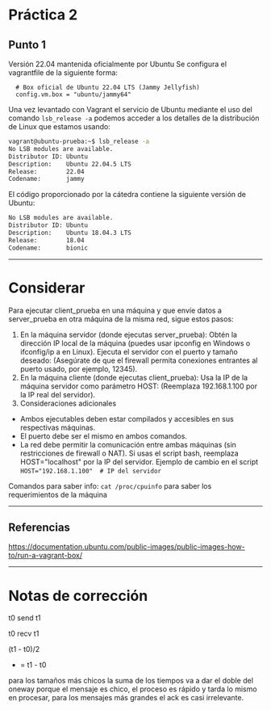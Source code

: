 # Práctica 2

## Punto 1
Versión 22.04 mantenida oficialmente por Ubuntu 
Se configura el vagrantfile de la siguiente forma:
```
  # Box oficial de Ubuntu 22.04 LTS (Jammy Jellyfish)
  config.vm.box = "ubuntu/jammy64"
```

Una vez levantado con Vagrant el servicio de Ubuntu mediante el uso del comando `lsb_release -a` podemos acceder a los detalles de la distribución de Linux que estamos usando:  
```bash
vagrant@ubuntu-prueba:~$ lsb_release -a
No LSB modules are available.
Distributor ID: Ubuntu
Description:    Ubuntu 22.04.5 LTS
Release:        22.04
Codename:       jammy
```
El código proporcionado por la cátedra contiene la siguiente versión de Ubuntu: 
```bash
No LSB modules are available.
Distributor ID: Ubuntu
Description:    Ubuntu 18.04.3 LTS
Release:        18.04
Codename:       bionic
```

---
# Considerar
Para ejecutar client_prueba en una máquina y que envíe datos a server_prueba en otra máquina de la misma red, sigue estos pasos:

1. En la máquina servidor (donde ejecutas server_prueba):
Obtén la dirección IP local de la máquina (puedes usar ipconfig en Windows o ifconfig/ip a en Linux).
Ejecuta el servidor con el puerto y tamaño deseado:
(Asegúrate de que el firewall permita conexiones entrantes al puerto usado, por ejemplo, 12345).
2. En la máquina cliente (donde ejecutas client_prueba):
Usa la IP de la máquina servidor como parámetro HOST:
(Reemplaza 192.168.1.100 por la IP real del servidor).
3. Consideraciones adicionales
- Ambos ejecutables deben estar compilados y accesibles en sus respectivas máquinas.
- El puerto debe ser el mismo en ambos comandos.
- La red debe permitir la comunicación entre ambas máquinas (sin restricciones de firewall o NAT).
Si usas el script bash, reemplaza HOST="localhost" por la IP del servidor.
Ejemplo de cambio en el script `HOST="192.168.1.100"  # IP del servidor`

Comandos para saber info: `cat /proc/cpuinfo` para saber los requerimientos de la máquina 

---
## Referencias 
https://documentation.ubuntu.com/public-images/public-images-how-to/run-a-vagrant-box/

--- 

# Notas de corrección 
t0
send
t1

t0
recv
t1


(t1 - t0)/2
+ = t1 - t0

para los tamaños más chicos la suma de los tiempos va a dar el doble del oneway porque el mensaje es chico, el proceso es rápido y tarda lo mismo en procesar, para los mensajes más grandes el ack es casi irrelevante.

